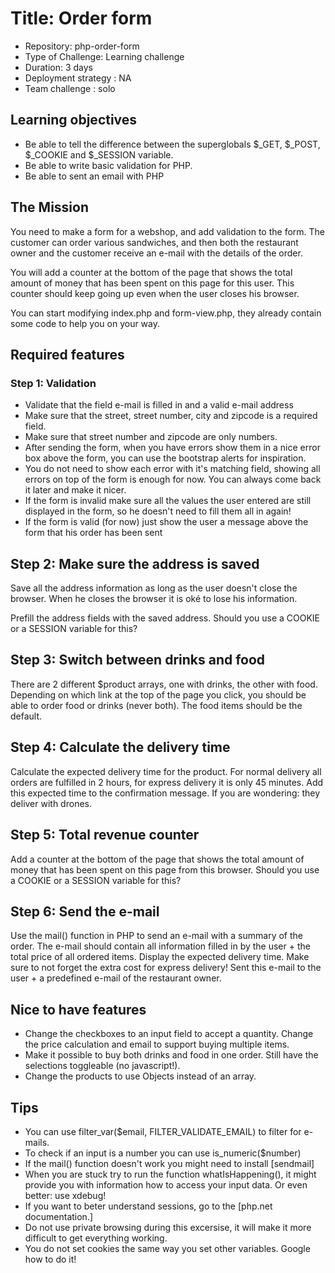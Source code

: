 # Title: Order form
* Repository: php-order-form
* Type of Challenge: Learning challenge
* Duration: 3 days
* Deployment strategy : NA
* Team challenge : solo
## Learning objectives
* Be able to tell the difference between the superglobals $_GET, $_POST, $_COOKIE and $_SESSION variable.
* Be able to write basic validation for PHP.
* Be able to sent an email with PHP
## The Mission
You need to make a form for a webshop, and add validation to the form. The customer can order various sandwiches, and then both the restaurant owner and the customer receive an e-mail with the details of the order.

You will add a counter at the bottom of the page that shows the total amount of money that has been spent on this page for this user. This counter should keep going up even when the user closes his browser.

You can start modifying index.php and form-view.php, they already contain some code to help you on your way.

## Required features
### Step 1: Validation
* Validate that the field e-mail is filled in and a valid e-mail address
* Make sure that the street, street number, city and zipcode is a required field.
* Make sure that street number and zipcode are only numbers.
* After sending the form, when you have errors show them in a nice error box above the form, you can use the bootstrap alerts for inspiration.
* You do not need to show each error with it's matching field, showing all errors on top of the form is enough for now. You can always come back it later and make it nicer.
* If the form is invalid make sure all the values the user entered are still displayed in the form, so he doesn't need to fill them all in again!
* If the form is valid (for now) just show the user a message above the form that his order has been sent
## Step 2: Make sure the address is saved
Save all the address information as long as the user doesn't close the browser. When he closes the browser it is oké to lose his information.

Prefill the address fields with the saved address. Should you use a COOKIE or a SESSION variable for this?

## Step 3: Switch between drinks and food
There are 2 different $product arrays, one with drinks, the other with food. Depending on which link at the top of the page you click, you should be able to order food or drinks (never both). The food items should be the default.

## Step 4: Calculate the delivery time
Calculate the expected delivery time for the product. For normal delivery all orders are fulfilled in 2 hours, for express delivery it is only 45 minutes. Add this expected time to the confirmation message. If you are wondering: they deliver with drones.

## Step 5: Total revenue counter
Add a counter at the bottom of the page that shows the total amount of money that has been spent on this page from this browser. Should you use a COOKIE or a SESSION variable for this?

## Step 6: Send the e-mail
Use the mail() function in PHP to send an e-mail with a summary of the order. The e-mail should contain all information filled in by the user + the total price of all ordered items. Display the expected delivery time. Make sure to not forget the extra cost for express delivery! Sent this e-mail to the user + a predefined e-mail of the restaurant owner.

## Nice to have features
* Change the checkboxes to an input field to accept a quantity. Change the price calculation and email to support buying multiple items.
* Make it possible to buy both drinks and food in one order. Still have the selections toggleable (no javascript!).
* Change the products to use Objects instead of an array.
## Tips
* You can use filter_var($email, FILTER_VALIDATE_EMAIL) to filter for e-mails.
* To check if an input is a number you can use is_numeric($number)
* If the mail() function doesn't work you might need to install [sendmail]
* When you are stuck try to run the function whatIsHappening(), it might provide you with information how to access your input data. Or even better: use xdebug!
* If you want to beter understand sessions, go to the [php.net documentation.]
* Do not use private browsing during this excersise, it will make it more difficult to get everything working.
* You do not set cookies the same way you set other variables. Google how to do it!
